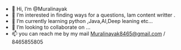 - 👋 Hi, I’m @Muralinayak
- 👀 I’m interested in finding ways for a questions, Iam content writter .
- 🌱 I’m currently learning python ,Java,AI,Deep leaning etc...
- 💞️ I’m looking to collaborate on ...
- 📫 you can reach me by my mail Muralinayak8465@gmail.com / 8465855805

<!---
Muralinayak/Muralinayak is a ✨ special ✨ repository because its `README.md` (this file) appears on your GitHub profile.
You can click the Preview link to take a look at your changes.
--->
